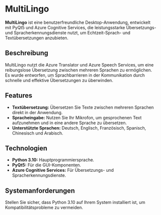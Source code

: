 # MultiLingo

**MultiLingo** ist eine benutzerfreundliche Desktop-Anwendung, entwickelt mit PyQt5 und Azure Cognitive Services, die leistungsstarke Übersetzungs- und Spracherkennungsdienste nutzt, um Echtzeit-Sprach- und Textübersetzungen anzubieten.

## Beschreibung

MultiLingo nutzt die Azure Translator und Azure Speech Services, um eine reibungslose Übersetzung zwischen mehreren Sprachen zu ermöglichen. Es wurde entworfen, um Sprachbarrieren in der Kommunikation durch schnelle und effektive Übersetzungen zu überwinden.

## Features

- **Textübersetzung:** Übersetzen Sie Texte zwischen mehreren Sprachen direkt in der Anwendung.
- **Spracheingabe:** Nutzen Sie Ihr Mikrofon, um gesprochenen Text aufzunehmen und in eine andere Sprache zu übersetzen.
- **Unterstützte Sprachen:** Deutsch, Englisch, Französisch, Spanisch, Chinesisch und Arabisch.

## Technologien

- **Python 3.10:** Hauptprogrammiersprache.
- **PyQt5:** Für die GUI-Komponenten.
- **Azure Cognitive Services:** Für Übersetzungs- und Spracherkennungsdienste.

## Systemanforderungen

Stellen Sie sicher, dass Python 3.10 auf Ihrem System installiert ist, um Kompatibilitätsprobleme zu vermeiden.

